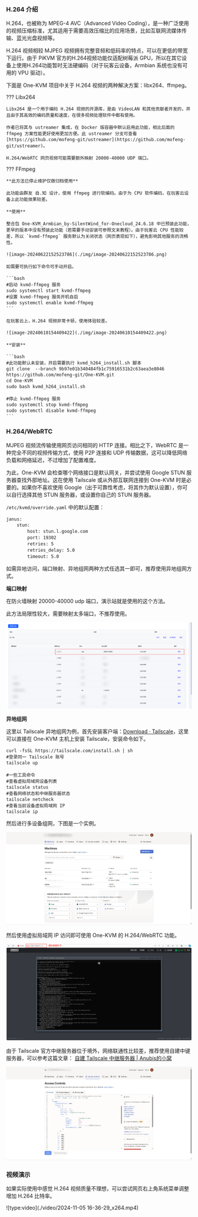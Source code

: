 ### H.264 介绍

H.264，也被称为 MPEG-4 AVC（Advanced Video Coding），是一种广泛使用的视频压缩标准，尤其适用于需要高效压缩比的应用场景，比如互联网流媒体传输、蓝光光盘视频等。

H.264 视频相较 MJPEG 视频拥有完整音频和低码率的特点，可以在更低的带宽下运行。由于 PiKVM 官方的H.264视频功能仅适配树莓派 GPU，所以在其它设备上使用H.264功能暂时无法硬编码（对于玩客云设备，Armbian 系统也没有可用的 VPU 驱动）。

下面是 One-KVM 项目中关于 H.264 视频的两种解决方案：libx264、ffmpeg。


??? Libx264

    Libx264 是一个用于编码 H.264 视频的开源库，是由 VideoLAN 和其他贡献者开发的，并且由于其高效的编码质量和速度，在很多视频处理软件中都有使用。

    作者已将其与 ustreamer 集成，在 Docker 版容器中默认启用此功能，相比后面的 ffmpeg 方案性能更好使用更加方便。此 ustreamer 分支可查看 [https://github.com/mofeng-git/ustreamer](https://github.com/mofeng-git/ustreamer)。

    H.264/WebRTC 网页视频可能需要额外映射 20000-40000 UDP 端口。

??? FFmpeg

    **此方法已停止维护仅做归档使用**

    此功能由群友 自.知 设计，使用 ffmpeg 进行软编码。由于为 CPU 软件编码，在玩客云设备上此功能效果较差。

    **使用**

    整合包 One-KVM_Armbian_by-SilentWind_for-Onecloud_24.6.18 中已预装此功能，更早的版本中没有预装此功能（若需要手动安装可参照文末教程）。由于玩客云 CPU 性能较差，所以 `kvmd-ffmpeg` 服务默认为关闭状态（网页表现如下），避免影响其他服务的流畅性。

    ![image-20240622152523786](./img/image-20240622152523786.png)

    如需要可执行如下命令可手动开启。

    ```bash
    #启动 kvmd-ffmpeg 服务
    sudo systemctl start kvmd-ffmpeg
    #设置 kvmd-ffmpeg 服务开机自启
    sudo systemctl enable kvmd-ffmpeg
    ```

    在玩客云上，H.264 视频非常卡顿，使用体验较差。

    ![image-20240610154409422](./img/image-20240610154409422.png)

    **安装**

    ```bash
    #此功能默认未安装，开启需要执行 kvmd_h264_install.sh 脚本
    git clone  --branch 9b97e01b340484fb1c75916531b2c63aea3e8046 https://github.com/mofeng-git/One-KVM.git
    cd One-KVM 
    sudo bash kvmd_h264_install.sh

    #停止 kvmd-ffmpeg 服务
    sudo systemctl stop kvmd-ffmpeg
    sudo systemctl disable kvmd-ffmpeg
    ```

### H.264/WebRTC

MJPEG 视频流传输使用网页访问相同的 HTTP 连接。相比之下，WebRTC 是一种完全不同的视频传输方式，使用 P2P 连接和 UDP 传输数据，这可以降低网络负载和网络延迟，不过增加了配置难度。

为此，One-KVM 会检查哪个网络接口是默认网关，并尝试使用 Google STUN 服务器查找外部地址。这在使用 Tailscale 或从外部互联网连接到 One-KVM 时是必要的。如果你不喜欢使用 Google（出于可靠性考虑，将其作为默认设置），你可以自行选择其他 STUN 服务器，或设置你自己的 STUN 服务器。

`/etc/kvmd/override.yaml` 中的默认配置：
```bash
janus:
    stun:
        host: stun.l.google.com
        port: 19302
        retries: 5
        retries_delay: 5.0
        timeout: 5.0
```


如需异地访问，端口映射、异地组网两种方式任选其一即可，推荐使用异地组网方式。

**端口映射**

在防火墙映射 20000-40000 udp 端口，演示站就是使用的这个方法。

此方法局限性较大，需要映射太多端口，不推荐使用。

![image-20241021132357799](./img/image-20241021132357799.png)

**异地组网**

这里以 Tailscale 异地组网为例，首先安装客户端：[Download · Tailscale](https://tailscale.com/download/linux)，这里可以直接在 One-KVM 主机上安装 Tailscale，安装命令如下。

```
curl -fsSL https://tailscale.com/install.sh | sh
#登录同一 Tailscale 账号
tailscale up

#一些工具命令
#查看虚拟局域网设备列表
tailscale status
#查看网络状态和中继服务器状态
tailscale netcheck
#查看当前设备虚拟局域网 IP
tailscale ip
```

然后进行多设备组网，下图是一个实例。

![image-20241021142837222](./img/image-20241021142837222.png)

然后使用虚拟局域网 IP 访问即可使用 One-KVM 的 H.264/WebRTC 功能。

![image-20241021143310563](./img/image-20241021143310563.png)

由于 Tailscale 官方中继服务器位于境外，网络联通性比较差，推荐使用自建中键服务器，可以参考这篇文章： [自建 Tailscale 中继服务器 | Anubis的小窝](https://anubis.cafe/6fdf334e)

![image-20241021144135937](./img/image-20241021144135937.png)


### 视频演示

如果实际使用中感觉 H.264 视频质量不理想，可以尝试网页右上角系统菜单调整增加 H.264 比特率。

![type:video](./video/2024-11-05 16-36-29_x264.mp4)
